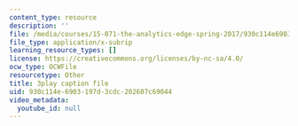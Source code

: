 ```yaml
---
content_type: resource
description: ''
file: /media/courses/15-071-the-analytics-edge-spring-2017/930c114e6903197d3cdc202607c69044_ayrdDJPAD5M.srt
file_type: application/x-subrip
learning_resource_types: []
license: https://creativecommons.org/licenses/by-nc-sa/4.0/
ocw_type: OCWFile
resourcetype: Other
title: 3play caption file
uid: 930c114e-6903-197d-3cdc-202607c69044
video_metadata:
  youtube_id: null
---
```


